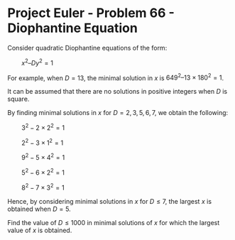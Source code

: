 # Project Euler - Problem 66 - Diophantine Equation
Consider quadratic Diophantine equations of the form:

$\qquad x^2 – Dy^2 = 1$

For example, when $D = 13$, the minimal solution in $x$ is $649^2 – 13 \times 180^2 = 1$.

It can be assumed that there are no solutions in positive integers when $D$ is square.

By finding minimal solutions in $x$ for $D = {2, 3, 5, 6, 7}$, we obtain the following:

$\qquad 3^2 - 2 \times 2^2 = 1$

$\qquad 2^2 - 3 \times 1^2 = 1$

$\qquad 9^2 - 5 \times 4^2 = 1$

$\qquad 5^2 - 6 \times 2^2 = 1$

$\qquad 8^2 - 7 \times 3^2 = 1$

Hence, by considering minimal solutions in $x$ for $D ≤ 7$, the largest $x$ is obtained when $D = 5$.

Find the value of $D ≤ 1000$ in minimal solutions of $x$ for which the largest value of $x$ is obtained.
